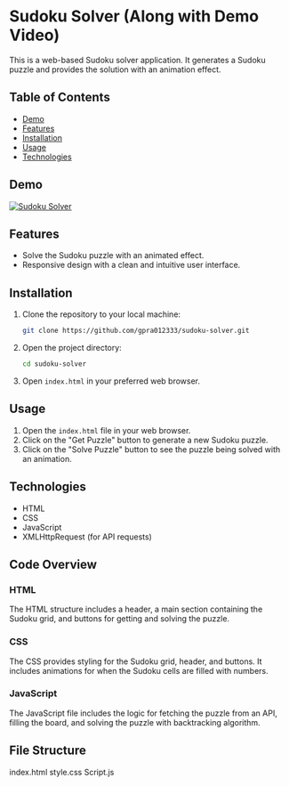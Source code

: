 # Sudoku Solver (Along with Demo Video)

This is a web-based Sudoku solver application. It generates a Sudoku puzzle and provides the solution with an animation effect. 

## Table of Contents
- [Demo](#demo)
- [Features](#features)
- [Installation](#installation)
- [Usage](#usage)
- [Technologies](#technologies)

## Demo
[![Sudoku Solver](sudoku_solver_demo.gif)](https://github.com/gpra012333/Sudoku-Solver/assets/142736928/90cc686a-46d1-47ed-911a-1580a3b72a14)

## Features
- Solve the Sudoku puzzle with an animated effect.
- Responsive design with a clean and intuitive user interface.

## Installation
1. Clone the repository to your local machine:
    ```bash
    git clone https://github.com/gpra012333/sudoku-solver.git
    ```
2. Open the project directory:
    ```bash
    cd sudoku-solver
    ```
3. Open `index.html` in your preferred web browser.

## Usage
1. Open the `index.html` file in your web browser.
2. Click on the "Get Puzzle" button to generate a new Sudoku puzzle.
3. Click on the "Solve Puzzle" button to see the puzzle being solved with an animation.

## Technologies
- HTML
- CSS
- JavaScript
- XMLHttpRequest (for API requests)

## Code Overview

### HTML
The HTML structure includes a header, a main section containing the Sudoku grid, and buttons for getting and solving the puzzle.

### CSS
The CSS provides styling for the Sudoku grid, header, and buttons. It includes animations for when the Sudoku cells are filled with numbers.

### JavaScript
The JavaScript file includes the logic for fetching the puzzle from an API, filling the board, and solving the puzzle with backtracking algorithm.

## File Structure
index.html
style.css
Script.js
